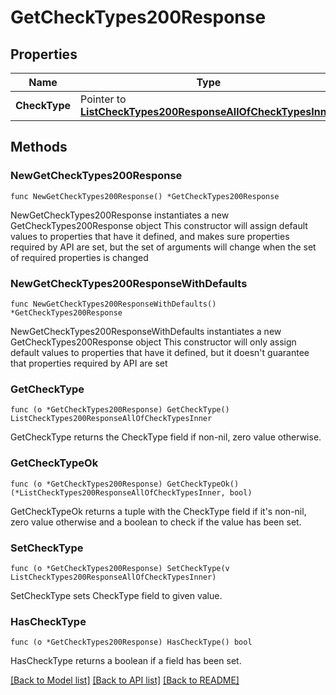 # GetCheckTypes200Response

## Properties

Name | Type | Description | Notes
------------ | ------------- | ------------- | -------------
**CheckType** | Pointer to [**ListCheckTypes200ResponseAllOfCheckTypesInner**](ListCheckTypes200ResponseAllOfCheckTypesInner.md) |  | [optional] 

## Methods

### NewGetCheckTypes200Response

`func NewGetCheckTypes200Response() *GetCheckTypes200Response`

NewGetCheckTypes200Response instantiates a new GetCheckTypes200Response object
This constructor will assign default values to properties that have it defined,
and makes sure properties required by API are set, but the set of arguments
will change when the set of required properties is changed

### NewGetCheckTypes200ResponseWithDefaults

`func NewGetCheckTypes200ResponseWithDefaults() *GetCheckTypes200Response`

NewGetCheckTypes200ResponseWithDefaults instantiates a new GetCheckTypes200Response object
This constructor will only assign default values to properties that have it defined,
but it doesn't guarantee that properties required by API are set

### GetCheckType

`func (o *GetCheckTypes200Response) GetCheckType() ListCheckTypes200ResponseAllOfCheckTypesInner`

GetCheckType returns the CheckType field if non-nil, zero value otherwise.

### GetCheckTypeOk

`func (o *GetCheckTypes200Response) GetCheckTypeOk() (*ListCheckTypes200ResponseAllOfCheckTypesInner, bool)`

GetCheckTypeOk returns a tuple with the CheckType field if it's non-nil, zero value otherwise
and a boolean to check if the value has been set.

### SetCheckType

`func (o *GetCheckTypes200Response) SetCheckType(v ListCheckTypes200ResponseAllOfCheckTypesInner)`

SetCheckType sets CheckType field to given value.

### HasCheckType

`func (o *GetCheckTypes200Response) HasCheckType() bool`

HasCheckType returns a boolean if a field has been set.


[[Back to Model list]](../README.md#documentation-for-models) [[Back to API list]](../README.md#documentation-for-api-endpoints) [[Back to README]](../README.md)


